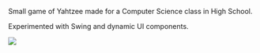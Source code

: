 Small game of Yahtzee made for a Computer Science class in High School.

Experimented with Swing and dynamic UI components.

![](https://github.com/kdeloach/labs/raw/master/java/yahtzee/images/preview01.PNG)